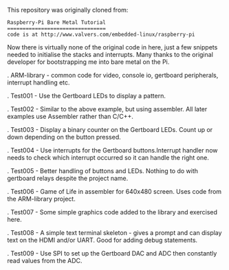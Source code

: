 This repository was originally cloned from:

    Raspberry-Pi Bare Metal Tutorial
    ================================
    code is at http://www.valvers.com/embedded-linux/raspberry-pi

Now there is virtually none of the original code in here, just a few snippets needed to initialise the stacks and interrupts. Many thanks to the original developer for bootstrapping me into bare metal on the Pi.

. ARM-library - common code for video, console io, gertboard peripherals, interrupt handling etc.

. Test001 - Use the Gertboard LEDs to display a pattern.

. Test002 - Similar to the above example, but using assembler. All later examples use Assembler rather than C/C++.

. Test003 - Display a binary counter on the Gertboard LEDs. Count up or down depending on the button pressed.

. Test004 - Use interrupts for the Gertboard buttons.Interrupt handler now needs to check which interrupt occurred so it can handle the right one.

. Test005 - Better handling of buttons and LEDs. Nothing to do with gertboard relays despite the project name.

. Test006 - Game of Life in assembler for 640x480 screen. Uses code from the ARM-library project.

. Test007 - Some simple graphics code added to the library and exercised here.

. Test008 - A simple text terminal skeleton - gives a prompt and can display text on the HDMI and/or UART. Good for adding debug statements.

. Test009 - Use SPI to set up the Gertboard DAC and ADC then constantly read values from the ADC.
